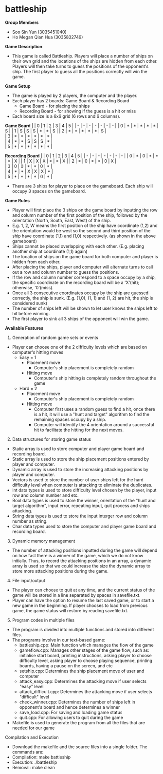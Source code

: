 # battleship

**Group Members**

- Soo Sin Yun (3035451040)
- Ho Megan Qian Hua (3035832749)

**Game Description**
- This game is called Battleship. Players will place a number of ships on their own grid and the locations of the ships are hidden from each other. Players will then take turns to guess the positions of the opponent's ship. The first player to guess all the positions correctly will win the game.

**Game Setup**
- The game is played by 2 players, the computer and the player.
- Each player has 2 boards: Game Board & Recording Board
  - Game Board - for placing the ships
  - Recording Board - for showing if the guess is a hit or miss
- Each board size is a 6x6 grid (6 rows and 6 columns).

**Game Board**
|   | 0 | 1 | 2 | 3 | 4 | 5 |
| - | - | - | - | - | - | - |
| 0 | * | * | * | * | * | S | 
| 1 | S | S | S | * | * | S |
| 2 | * | * | * | * | * | S |           
| 3 | * | * | * | * | * | * |        
| 4 | * | * | S | S | S | * |            
| 5 | * | * | * | * | * | * |            


**Recording Board**
|   | 0 | 1 | 2 | 3 | 4 | 5 |
| - | - | - | - | - | - | - |
| 0 | * | 0 | * | * | * | X | 
| 1 | X | X | X | * | * | X |
| 2 | * | 0 | * | * | 0 | X |           
| 3 | 0 | 0 | * | * | 0 | * |        
| 4 | * | * | X | X | X | * |            
| 5 | * | * | * | * | 0 | * | 
  
- There are 3 ships for player to place on the gameboard. Each ship will occupy 3 spaces on the gameboard.

**Game Rules**
- Player will first place the 3 ships on the game board by inputting the row and column number of the first position of the ship, followed by the orientation (North, South, East, West) of the ship.
- E.g. 1, 2, W means the first position of the ship have coordinate (1,2) and the orientation would be west so the second and third position of the ship have coordinate (1,1) and (1,0) respectively. (as shown in the above gameboard)
- Ships cannot be placed overlapping with each other. (E.g. placing another ship at coordinate (1,1) again)
- The location of ships on the game board for both computer and player is hidden from each other.
- After placing the ships, player and computer will alternate turns to call out a row and column number to guess the positions.
- If the row and column number correspond to a space occupy by a ship, the specific coordinate on the recording board will be a 'X'(hit); otherwise, '0'(miss).
- Once all 3 consecutive coordinates occupy by the ship are guessed correctly, the ship is sunk. (E.g. (1,0), (1, 1) and (1, 2) are hit, the ship is considered sunk)
- The number of ships left will be shown to let user knows the ships left to hit before winning.
- The first player to sink all 3 ships of the opponent will win the game.

**Available Features**
1. Generation of random game sets or events
- Player can choose one of the 2 difficulty levels which are based on computer's hitting moves
  - Easy = 1
    - Placement move  
      -  Computer's ship placement is completely random 
    - Hitting move
      -  Computer's ship hitting is completely random throughout the game
  - Hard = 2
    - Placement move
      -  Computer's ship placement is completely random
    - Hitting move
      -  Computer first uses a random guess to find a hit, once there is a hit, it will use a "hunt and target" algorithm to find the remaining spaces occupy by a ship.
      -  Computer will identify the 4 orientation around a successful hit to facilitate the hitting for the next moves.


2. Data structures for storing game status
- Static array is used to store computer and player game board and recording board. 
- Static array is used to store the ship placement positions entered by player and computer.
- Dynamic array is used to store the increasing attacking positions by player and computer.
- Vectors is used to store the number of user ships left for the hard difficulty level when computer is attacking to eliminate the duplicates.
- Int data types is used to store difficulty level chosen by the player, input row and column number and etc.
- Bool data types is used to store the winner, orientation of the "hunt and target algorithm", input error, repeating input, quit process and ships attacking. 
- String data types is used to store the input interger row and column number as string.
- Char data types used to store the computer and player game board and recording board.

3. Dynamic memory management
- The number of attacking positions inputted during the game will depend on how fast there is a winner of the game, which we do not know initially. Thus, to record the attacking positions in an array, a dynamic array is used so that we could increase the size the dynamic array to store more attacking positions during the game.

4. File input/output
- The player can choose to quit at any time, and the current status of the game will be stored in a line separated by spaces in savefile.txt.
- Player can have the option to resume the last saved game, or to start a new game in the beginning. If player chooses to load from previous game, the game status will restore by reading savefile.txt.

5. Program codes in multiple files
- The program is divided into multiple functions and stored into different files.
- The programs involve in our text-based game:
  - battleship.cpp: Main function which manages the flow of the game
  - gameflow.cpp: Manages other stages of the game flow, such as: initialise start board, printing instructions, asking player to choose difficulty level, asking player to choose playing sequence, printing boards, having a pause on the screen, and etc
  - setship.cpp: Determines the ship placement move of user and computer
  - attack_easy.cpp: Determines the attacking move if user selects "easy" level
  - attack_difficult.cpp: Determines the attacking move if user selects "difficult" level
  - check_winner.cpp: Determines the number of ships left in opponent's board and hence determines a winner 
  - save_load.cpp: For saving and loading game status
  - quit.cpp: For allowing users to quit during the game
- Makefile is used to generate the program from all the files that are needed for our game


Compilation and Execution
- Download the makefile and the source files into a single folder. The commands are:
- Compilation: make battleship
- Execution: ./battleship
- Removal: make clean



    


